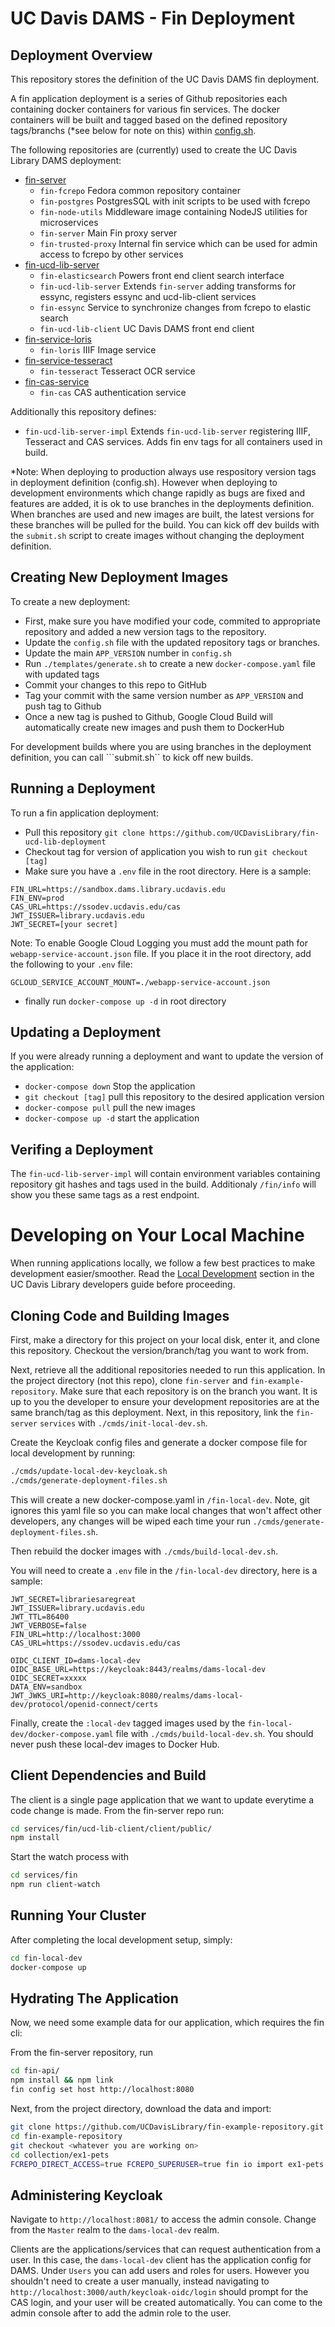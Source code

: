 

# UC Davis DAMS - Fin Deployment

## Deployment Overview

This repository stores the definition of the UC Davis DAMS fin deployment.

A fin application deployment is a series of Github repositories each containing 
docker containers for various fin services.  The docker containers will be built and tagged based on
the defined repository tags/branchs (*see below for note on this) within [config.sh](./config.sh).

The following repositories are (currently) used to create the UC Davis Library DAMS deployment:
  - [fin-server](https://github.com/UCDavisLibrary/fin-server)
    - `fin-fcrepo` Fedora common repository container
    - `fin-postgres` PostgresSQL with init scripts to be used with fcrepo
    - `fin-node-utils` Middleware image containing NodeJS utilities for microservices
    - `fin-server` Main Fin proxy server
    - `fin-trusted-proxy` Internal fin service which can be used for admin access to fcrepo by other services
  - [fin-ucd-lib-server](https://github.com/UCDavisLibrary/fin-ucd-lib-server)
    - `fin-elasticsearch` Powers front end client search interface
    - `fin-ucd-lib-server` Extends `fin-server` adding transforms for essync, registers essync and ucd-lib-client services
    - `fin-essync` Service to synchronize changes from fcrepo to elastic search
    - `fin-ucd-lib-client` UC Davis DAMS front end client
  - [fin-service-loris](https://github.com/UCDavisLibrary/fin-service-loris)
    - `fin-loris` IIIF Image service
  - [fin-service-tesseract](https://github.com/UCDavisLibrary/fin-service-tesseract)
    - `fin-tesseract` Tesseract OCR service
  - [fin-cas-service](https://github.com/UCDavisLibrary/fin-service-tesseract)
    - `fin-cas` CAS authentication service

Additionally this repository defines:
  - `fin-ucd-lib-server-impl` Extends `fin-ucd-lib-server` registering IIIF, Tesseract and CAS services.  Adds fin env tags for all containers used in build.

*Note: When deploying to production always use respository version tags in deployment definition (config.sh).  However when deploying to development environments which change rapidly as bugs are fixed and features are added, it is ok to use branches in the deployments definition.  When branches are used and new images are built, the latest versions for these branches will be pulled for the build.  You can kick off dev builds with the ```submit.sh``` script to create images without changing the deployment definition.

## Creating New Deployment Images

To create a new deployment:
  - First, make sure you have modified your code, commited to appropriate repository and added a new version tags to the repository.
  - Update the ```config.sh``` file with the updated repository tags or branches. 
  - Update the main ```APP_VERSION``` number in ```config.sh```
  - Run ```./templates/generate.sh``` to create a new ```docker-compose.yaml``` file with updated tags
  - Commit your changes to this repo to GitHub
  - Tag your commit with the same version number as `APP_VERSION` and push tag to Github
  - Once a new tag is pushed to Github, Google Cloud Build will automatically create new images and push them to DockerHub

For development builds where you are using branches in the deployment definition, you can call ```submit.sh`` to kick off new builds.

## Running a Deployment

To run a fin application deployment:
  - Pull this repository ```git clone https://github.com/UCDavisLibrary/fin-ucd-lib-deployment```
  - Checkout tag for version of application you wish to run ```git checkout [tag]```
  - Make sure you have a `.env` file in the root directory.  Here is a sample:

```
FIN_URL=https://sandbox.dams.library.ucdavis.edu
FIN_ENV=prod
CAS_URL=https://ssodev.ucdavis.edu/cas
JWT_ISSUER=library.ucdavis.edu
JWT_SECRET=[your secret]
```

Note: To enable Google Cloud Logging you must add the mount path for `webapp-service-account.json` file.  If you place it in the root directory, add the following to your `.env` file:

```
GCLOUD_SERVICE_ACCOUNT_MOUNT=./webapp-service-account.json
```

  - finally run ```docker-compose up -d``` in root directory

## Updating a Deployment

If you were already running a deployment and want to update the version of the application:

  - ```docker-compose down``` Stop the application
  - ```git checkout [tag]``` pull this repository to the desired application version
  - ```docker-compose pull``` pull the new images
  - ```docker-compose up -d``` start the application

## Verifing a Deployment

The ```fin-ucd-lib-server-impl``` will contain environment variables containing repository git hashes and tags used in the build.  Additionaly ```/fin/info``` will show you these same tags as a rest endpoint.

# Developing on Your Local Machine

When running applications locally, we follow a few best practices to make development easier/smoother. Read the [Local Development](https://docs.google.com/document/d/1_apSpfNdpbXeIE-eGSJ3EpZr-S1SE3L0l0TBirZWrds/edit#heading=h.r0k0nn238ncf) section in the UC Davis Library developers guide before proceeding.

## Cloning Code and Building Images

First, make a directory for this project on your local disk, enter it, and clone this repository. Checkout the version/branch/tag you want to work from.

Next, retrieve all the additional repositories needed to run this application. In the project directory (not this repo), clone `fin-server` and `fin-example-repository`. Make sure that each repository is on the branch you want. It is up to you the developer to ensure your development repositories are at the same branch/tag as this deployment. Next, in this repository, link the `fin-server` `services` with `./cmds/init-local-dev.sh`.

Create the Keycloak config files and generate a docker compose file for local development by running:
```bash
./cmds/update-local-dev-keycloak.sh
./cmds/generate-deployment-files.sh
```
This will create a new docker-compose.yaml in `/fin-local-dev`.  Note, git ignores this yaml file so you can make local changes that won't affect other developers, any changes will be wiped each time your run `./cmds/generate-deployment-files.sh`.

Then rebuild the docker images with `./cmds/build-local-dev.sh`.

You will need to create a `.env` file in the `/fin-local-dev` directory, here is a sample:

```.env
JWT_SECRET=librariesaregreat
JWT_ISSUER=library.ucdavis.edu
JWT_TTL=86400
JWT_VERBOSE=false
FIN_URL=http://localhost:3000
CAS_URL=https://ssodev.ucdavis.edu/cas

OIDC_CLIENT_ID=dams-local-dev
OIDC_BASE_URL=https://keycloak:8443/realms/dams-local-dev
OIDC_SECRET=xxxxx
DATA_ENV=sandbox
JWT_JWKS_URI=http://keycloak:8080/realms/dams-local-dev/protocol/openid-connect/certs
```

Finally, create the `:local-dev` tagged images used by the `fin-local-dev/docker-compose.yaml` file with `./cmds/build-local-dev.sh`. You should never push these local-dev images to Docker Hub.

## Client Dependencies and Build

The client is a single page application that we want to update everytime a code change is made. From the fin-server repo run:

```bash
cd services/fin/ucd-lib-client/client/public/
npm install
```

Start the watch process with
```bash
cd services/fin
npm run client-watch
```

## Running Your Cluster

After completing the local development setup, simply:

```bash
cd fin-local-dev
docker-compose up
```

## Hydrating The Application

Now, we need some example data for our application, which requires the fin cli:

From the fin-server repository, run
```bash
cd fin-api/
npm install && npm link
fin config set host http://localhost:8080
```

Next, from the project directory, download the data and import:

```bash
git clone https://github.com/UCDavisLibrary/fin-example-repository.git
cd fin-example-repository
git checkout <whatever you are working on>
cd collection/ex1-pets
FCREPO_DIRECT_ACCESS=true FCREPO_SUPERUSER=true fin io import ex1-pets .
```

## Administering Keycloak

Navigate to `http://localhost:8081/` to access the admin console. Change from the `Master` realm to the `dams-local-dev` realm.

Clients are the applications/services that can request authentication from a user. In this case, the `dams-local-dev` client has the application config for DAMS. Under `Users` you can add users and roles for users. However you shouldn't need to create a user manually, instead navigating to `http://localhost:3000/auth/keycloak-oidc/login` should prompt for the CAS login, and your user will be created automatically. You can come to the admin console after to add the admin role to the user.
